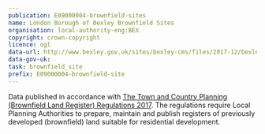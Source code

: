 ```yaml
---
publication: E09000004-brownfield-sites
name: London Borough of Bexley Brownfield Sites
organisation: local-authority-eng:BEX
copyright: crown-copyright
licence: ogl
data-url: http://www.bexley.gov.uk/sites/bexley-cms/files/2017-12/bexley_brownfieldregister_2017-12-07_rev1_0.csv
data-gov-uk: 
task: brownfield_site
prefix: E09000004-brownfield-site
---
```


Data published in accordance with [The Town and Country Planning (Brownfield Land Register) Regulations 2017](http://www.legislation.gov.uk/uksi/2017/403/contents/made).
The regulations require Local Planning Authorities to prepare, maintain and publish registers of previously developed (brownfield) land suitable for residential development.


